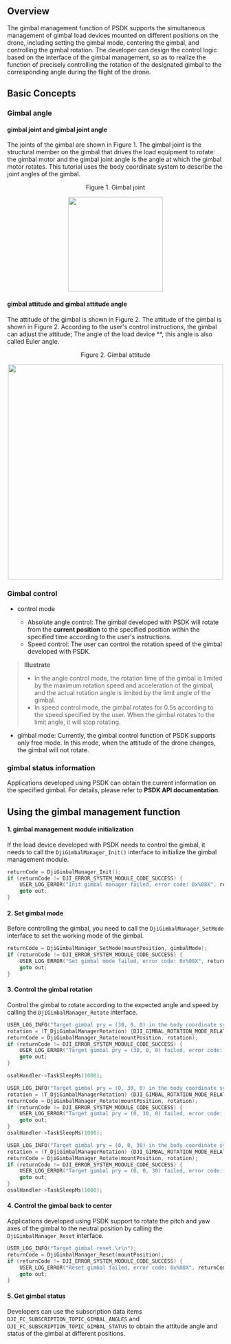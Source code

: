## Overview

The gimbal management function of PSDK supports the simultaneous management of gimbal load devices mounted on different positions on the drone, including setting the gimbal mode, centering the gimbal, and controlling the gimbal rotation. The developer can design the control logic based on the interface of the gimbal management, so as to realize the function of precisely controlling the rotation of the designated gimbal to the corresponding angle during the flight of the drone.

## Basic Concepts

### Gimbal angle

#### gimbal joint and gimbal joint angle

The joints of the gimbal are shown in Figure 1. The gimbal joint is the structural member on the gimbal that drives the load equipment to rotate: the gimbal motor and the gimbal joint angle is the angle at which the gimbal motor rotates. This tutorial uses the body coordinate system to describe the joint angles of the gimbal.

<div>
<div style="text-align: center"><p>Figure 1. Gimbal joint </p>
</div>
<div style="text-align: center"><p><span>
      <img src="https://terra-1-g.djicdn.com/84f990b0bbd145e6a3930de0c55d3b2b/admin/doc/f2ab1696-4d6e-4a67-9e41-a03c41ca52b5.png" width="220" alt/></span></p>
</div></div>



#### gimbal attitude and gimbal attitude angle

The attitude of the gimbal is shown in Figure 2. The attitude of the gimbal is shown in Figure 2. According to the user's control instructions, the gimbal can adjust the attitude; The angle of the load device **, this angle is also called Euler angle.

<div>
<div style="text-align: center"><p>Figure 2. Gimbal attitude  </p>
</div>
<div style="text-align: center"><p><span>
      <img src="https://terra-1-g.djicdn.com/84f990b0bbd145e6a3930de0c55d3b2b/admin/doc/5b5dda52-2543-4c2b-9ef4-5cc371673fba.png" width="500" alt/></span></p>
</div></div>



### Gimbal control

* control mode

   * Absolute angle control: The gimbal developed with PSDK will rotate from the **current position** to the specified position within the specified time according to the user's instructions.
   * Speed control: The user can control the rotation speed of the gimbal developed with PSDK.

> **Illustrate** 
>
> * In the angle control mode, the rotation time of the gimbal is limited by the maximum rotation speed and acceleration of the gimbal, and the actual rotation angle is limited by the limit angle of the gimbal.
> * In speed control mode, the gimbal rotates for 0.5s according to the speed specified by the user. When the gimbal rotates to the limit angle, it will stop rotating.

* gimbal mode: Currently, the gimbal control function of PSDK supports only free mode. In this mode, when the attitude of the drone changes, the gimbal will not rotate.

### gimbal status information

Applications developed using PSDK can obtain the current information on the specified gimbal. For details, please refer to **PSDK API documentation**.

## Using the gimbal management function

#### 1. gimbal management module initialization

If the load device developed with PSDK needs to control the gimbal, it needs to call the `DjiGimbalManager_Init()` interface to initialize the gimbal management module.

```c++
returnCode = DjiGimbalManager_Init();
if (returnCode != DJI_ERROR_SYSTEM_MODULE_CODE_SUCCESS) {
    USER_LOG_ERROR("Init gimbal manager failed, error code: 0x%08X", returnCode);
    goto out;
}
```

#### 2. Set gimbal mode

Before controlling the gimbal, you need to call the `DjiGimbalManager_SetMode` interface to set the working mode of the gimbal.

```c++
returnCode = DjiGimbalManager_SetMode(mountPosition, gimbalMode);
if (returnCode != DJI_ERROR_SYSTEM_MODULE_CODE_SUCCESS) {
    USER_LOG_ERROR("Set gimbal mode failed, error code: 0x%08X", returnCode);
    goto out;
}
```

#### 3. Control the gimbal rotation

Control the gimbal to rotate according to the expected angle and speed by calling the `DjiGimbalManager_Rotate` interface.

```c++
USER_LOG_INFO("Target gimbal pry = (30, 0, 0) in the body coordinate system");
rotation = (T_DjiGimbalManagerRotation) {DJI_GIMBAL_ROTATION_MODE_RELATIVE_ANGLE, 30, 0, 0, 0.5};
returnCode = DjiGimbalManager_Rotate(mountPosition, rotation);
if (returnCode != DJI_ERROR_SYSTEM_MODULE_CODE_SUCCESS) {
    USER_LOG_ERROR("Target gimbal pry = (30, 0, 0) failed, error code: 0x%08X", returnCode);
    goto out;
}

osalHandler->TaskSleepMs(1000);

USER_LOG_INFO("Target gimbal pry = (0, 30, 0) in the body coordinate system");
rotation = (T_DjiGimbalManagerRotation) {DJI_GIMBAL_ROTATION_MODE_RELATIVE_ANGLE, 0, 30, 0, 0.5};
returnCode = DjiGimbalManager_Rotate(mountPosition, rotation);
if (returnCode != DJI_ERROR_SYSTEM_MODULE_CODE_SUCCESS) {
    USER_LOG_ERROR("Target gimbal pry = (0, 30, 0) failed, error code: 0x%08X", returnCode);
    goto out;
}
osalHandler->TaskSleepMs(1000);

USER_LOG_INFO("Target gimbal pry = (0, 0, 30) in the body coordinate system");
rotation = (T_DjiGimbalManagerRotation) {DJI_GIMBAL_ROTATION_MODE_RELATIVE_ANGLE, 0, 0, 30, 0.5};
returnCode = DjiGimbalManager_Rotate(mountPosition, rotation);
if (returnCode != DJI_ERROR_SYSTEM_MODULE_CODE_SUCCESS) {
    USER_LOG_ERROR("Target gimbal pry = (0, 0, 30) failed, error code: 0x%08X", returnCode);
    goto out;
}
osalHandler->TaskSleepMs(1000);
```

#### 4. Control the gimbal back to center

Applications developed using PSDK support to rotate the pitch and yaw axes of the gimbal to the neutral position by calling the `DjiGimbalManager_Reset` interface.

```c++
USER_LOG_INFO("Target gimbal reset.\r\n");
returnCode = DjiGimbalManager_Reset(mountPosition);
if (returnCode != DJI_ERROR_SYSTEM_MODULE_CODE_SUCCESS) {
    USER_LOG_ERROR("Reset gimbal failed, error code: 0x%08X", returnCode);
    goto out;
}
```

#### 5. Get gimbal status

Developers can use the subscription data items `DJI_FC_SUBSCRIPTION_TOPIC_GIMBAL_ANGLES` and `DJI_FC_SUBSCRIPTION_TOPIC_GIMBAL_STATUS` to obtain the attitude angle and status of the gimbal at different positions.

